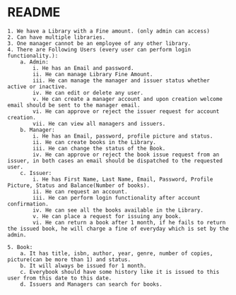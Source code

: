 # README

    1. We have a Library with a Fine amount. (only admin can access)
    2. Can have multiple libraries.
    3. One manager cannot be an employee of any other library.
    4. There are Following Users (every user can perform login functionality.):
        a. Admin:
            i. He has an Email and password.
            ii. He can manage Library Fine Amount.
            iii. He can manage the manager and issuer status whether active or inactive.
            iv. He can edit or delete any user.
            v. He can create a manager account and upon creation welcome email should be sent to the manager email.
            vi. He can approve or reject the issuer request for account creation.
            vii. He can view all managers and issuers.
        b. Manager:
            i. He has an Email, password, profile picture and status.
            ii. He can create books in the Library.
            iii. He can change the status of the Book.
            iv. He can approve or reject the book issue request from an issuer, in both cases an email should be dispatched to the requested user.
        c. Issuer:
            i. He has First Name, Last Name, Email, Password, Profile Picture, Status and Balance(Number of books).
            ii. He can request an account.
            iii. He can perform login functionality after account confirmation.
            iv. He can see all the books available in the Library.
            v. He can place a request for issuing any book.
            vi. He can return a book after 1 month, if he fails to return the issued book, he will charge a fine of everyday which is set by the admin.

    5. Book:
        a. It has title, isbn, author, year, genre, number of copies, picture(can be more than 1) and status.
        b. It will always be issued for 1 month.
        c. Everybook should have some history like it is issued to this user from this date to this date.
        d. Issuers and Managers can search for books.

